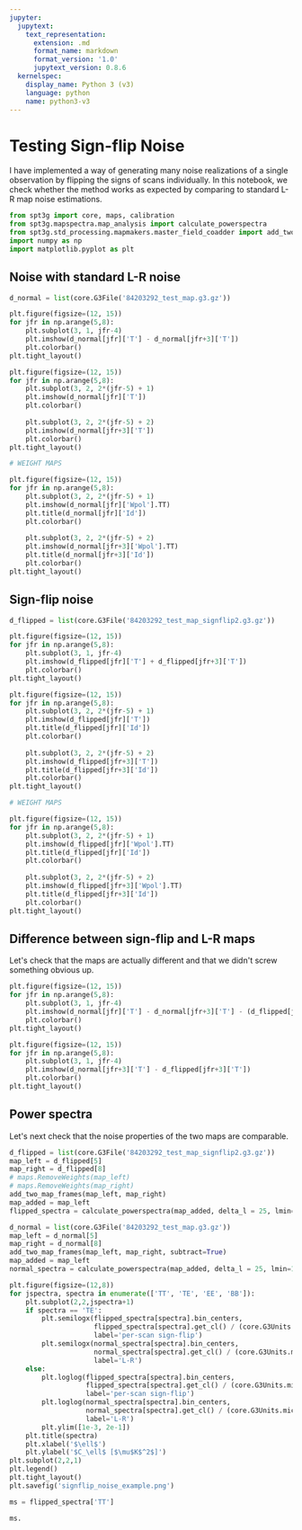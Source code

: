 ```yaml
---
jupyter:
  jupytext:
    text_representation:
      extension: .md
      format_name: markdown
      format_version: '1.0'
      jupytext_version: 0.8.6
  kernelspec:
    display_name: Python 3 (v3)
    language: python
    name: python3-v3
---
```


# Testing Sign-flip Noise
I have implemented a way of generating many noise realizations of a single observation by flipping the signs of scans individually. In this notebook, we check whether the method works as expected by comparing to standard L-R map noise estimations.

```python
from spt3g import core, maps, calibration
from spt3g.mapspectra.map_analysis import calculate_powerspectra
from spt3g.std_processing.mapmakers.master_field_coadder import add_two_map_frames
import numpy as np
import matplotlib.pyplot as plt
```

## Noise with standard L-R noise

```python
d_normal = list(core.G3File('84203292_test_map.g3.gz'))
```

```python
plt.figure(figsize=(12, 15))
for jfr in np.arange(5,8):
    plt.subplot(3, 1, jfr-4)
    plt.imshow(d_normal[jfr]['T'] - d_normal[jfr+3]['T'])
    plt.colorbar()
plt.tight_layout()
```

```python
plt.figure(figsize=(12, 15))
for jfr in np.arange(5,8):
    plt.subplot(3, 2, 2*(jfr-5) + 1)
    plt.imshow(d_normal[jfr]['T'])
    plt.colorbar()
    
    plt.subplot(3, 2, 2*(jfr-5) + 2)
    plt.imshow(d_normal[jfr+3]['T'])
    plt.colorbar()
plt.tight_layout()
```

```python
# WEIGHT MAPS

plt.figure(figsize=(12, 15))
for jfr in np.arange(5,8):
    plt.subplot(3, 2, 2*(jfr-5) + 1)
    plt.imshow(d_normal[jfr]['Wpol'].TT)
    plt.title(d_normal[jfr]['Id'])
    plt.colorbar()
    
    plt.subplot(3, 2, 2*(jfr-5) + 2)
    plt.imshow(d_normal[jfr+3]['Wpol'].TT)
    plt.title(d_normal[jfr+3]['Id'])
    plt.colorbar()
plt.tight_layout()
```

## Sign-flip noise

```python
d_flipped = list(core.G3File('84203292_test_map_signflip2.g3.gz'))
```

```python
plt.figure(figsize=(12, 15))
for jfr in np.arange(5,8):
    plt.subplot(3, 1, jfr-4)
    plt.imshow(d_flipped[jfr]['T'] + d_flipped[jfr+3]['T'])
    plt.colorbar()
plt.tight_layout()
```

```python
plt.figure(figsize=(12, 15))
for jfr in np.arange(5,8):
    plt.subplot(3, 2, 2*(jfr-5) + 1)
    plt.imshow(d_flipped[jfr]['T'])
    plt.title(d_flipped[jfr]['Id'])
    plt.colorbar()
    
    plt.subplot(3, 2, 2*(jfr-5) + 2)
    plt.imshow(d_flipped[jfr+3]['T'])
    plt.title(d_flipped[jfr+3]['Id'])
    plt.colorbar()
plt.tight_layout()
```

```python
# WEIGHT MAPS

plt.figure(figsize=(12, 15))
for jfr in np.arange(5,8):
    plt.subplot(3, 2, 2*(jfr-5) + 1)
    plt.imshow(d_flipped[jfr]['Wpol'].TT)
    plt.title(d_flipped[jfr]['Id'])
    plt.colorbar()
    
    plt.subplot(3, 2, 2*(jfr-5) + 2)
    plt.imshow(d_flipped[jfr+3]['Wpol'].TT)
    plt.title(d_flipped[jfr+3]['Id'])
    plt.colorbar()
plt.tight_layout()
```

## Difference between sign-flip and L-R maps
Let's check that the maps are actually different and that we didn't screw something obvious up.

```python
plt.figure(figsize=(12, 15))
for jfr in np.arange(5,8):
    plt.subplot(3, 1, jfr-4)
    plt.imshow(d_normal[jfr]['T'] - d_normal[jfr+3]['T'] - (d_flipped[jfr]['T'] + d_flipped[jfr+3]['T']))
    plt.colorbar()
plt.tight_layout()
```

```python
plt.figure(figsize=(12, 15))
for jfr in np.arange(5,8):
    plt.subplot(3, 1, jfr-4)
    plt.imshow(d_normal[jfr+3]['T'] - d_flipped[jfr+3]['T'])
    plt.colorbar()
plt.tight_layout()
```

## Power spectra
Let's next check that the noise properties of the two maps are comparable.

```python
d_flipped = list(core.G3File('84203292_test_map_signflip2.g3.gz'))
map_left = d_flipped[5]
map_right = d_flipped[8]
# maps.RemoveWeights(map_left)
# maps.RemoveWeights(map_right)
add_two_map_frames(map_left, map_right)
map_added = map_left
flipped_spectra = calculate_powerspectra(map_added, delta_l = 25, lmin=100, lmax=6000)
```

```python
d_normal = list(core.G3File('84203292_test_map.g3.gz'))
map_left = d_normal[5]
map_right = d_normal[8]
add_two_map_frames(map_left, map_right, subtract=True)
map_added = map_left
normal_spectra = calculate_powerspectra(map_added, delta_l = 25, lmin=100, lmax=6000)
```

```python
plt.figure(figsize=(12,8))
for jspectra, spectra in enumerate(['TT', 'TE', 'EE', 'BB']):
    plt.subplot(2,2,jspectra+1)
    if spectra == 'TE':
        plt.semilogx(flipped_spectra[spectra].bin_centers,
                     flipped_spectra[spectra].get_cl() / (core.G3Units.microkelvin**2),
                     label='per-scan sign-flip')
        plt.semilogx(normal_spectra[spectra].bin_centers,
                     normal_spectra[spectra].get_cl() / (core.G3Units.microkelvin**2),
                     label='L-R')
    else:
        plt.loglog(flipped_spectra[spectra].bin_centers,
                   flipped_spectra[spectra].get_cl() / (core.G3Units.microkelvin**2),
                   label='per-scan sign-flip')
        plt.loglog(normal_spectra[spectra].bin_centers,
                   normal_spectra[spectra].get_cl() / (core.G3Units.microkelvin**2),
                   label='L-R')
        plt.ylim([1e-3, 2e-1])
    plt.title(spectra)
    plt.xlabel('$\ell$')
    plt.ylabel('$C_\ell$ [$\mu$K$^2$]')
plt.subplot(2,2,1)
plt.legend()
plt.tight_layout()
plt.savefig('signflip_noise_example.png')
```

```python
ms = flipped_spectra['TT']
```

```python
ms.
```
